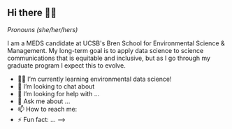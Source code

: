 ## Hi there 👋🏽

*Pronouns (she/her/hers)*

I am a MEDS candidate at UCSB's Bren School for Environmental Science & Management. My long-term goal is to apply data science to science communications that is equitable and inclusive, but as I go through my graduate program I expect this to evolve. 


- 🌱👾 I’m currently learning environmental data science!
- 👯 I’m looking to chat about 
- 🤔 I’m looking for help with ...
- 💬 Ask me about ...
- 📫 How to reach me: 
- ⚡ Fun fact: ...
-->
